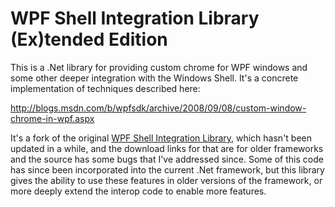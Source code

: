 WPF Shell Integration Library (Ex)tended Edition
===

This is a .Net library for providing custom chrome for WPF windows and some other deeper integration with
the Windows Shell.  It's a concrete implementation of techniques described here:

http://blogs.msdn.com/b/wpfsdk/archive/2008/09/08/custom-window-chrome-in-wpf.aspx

It's a fork of the original [WPF Shell Integration Library](http://archive.msdn.microsoft.com/WPFShell),
which hasn't been updated in a while, and the download links for that are for older frameworks and the
source has some bugs that I've addressed since.  Some of this code has since been incorporated into the
current .Net framework, but this library gives the ability to use these features in older versions of the
framework, or more deeply extend the interop code to enable more features.

